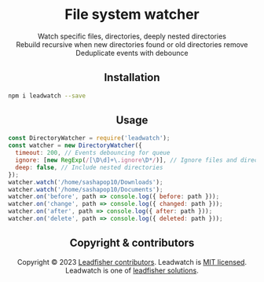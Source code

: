 <h1 align="center">File system watcher</h1>

<p align="center">
 Watch specific files, directories, deeply nested directories <br/>
 Rebuild recursive when new directories found or old directories remove <br/>
 Deduplicate events with debounce <br/>
</p>

<h2 align="center">Installation</h2>

```bash
npm i leadwatch --save
```

<h2 align="center">Usage</h2>

```js
const DirectoryWatcher = require('leadwatch');
const watcher = new DirectoryWatcher({
  timeout: 200, // Events debouncing for queue
  ignore: [new RegExp(/[\D\d]+\.ignore\D*/)], // Ignore files and directories
  deep: false, // Include nested directories
});
watcher.watch('/home/sashapop10/Downloads');
watcher.watch('/home/sashapop10/Documents');
watcher.on('before', path => console.log({ before: path }));
watcher.on('change', path => console.log({ changed: path }));
watcher.on('after', path => console.log({ after: path }));
watcher.on('delete', path => console.log({ deleted: path }));
```

<h2 align="center">Copyright & contributors</h2>

<p align="center">
Copyright © 2023 <a href="https://github.com/LeadFisherSolutions/leadwatch/graphs/contributors">Leadfisher contributors</a>.
Leadwatch is <a href="./LICENSE">MIT licensed</a>.<br/>
Leadwatch is one of <a href="https://github.com/LeadFisherSolutions">leadfisher solutions</a>.
</p>
